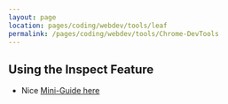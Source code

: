 ```yaml
---
layout: page
location: pages/coding/webdev/tools/leaf
permalink: /pages/coding/webdev/tools/Chrome-DevTools
---
```


## Using the Inspect Feature

- Nice [Mini-Guide here](https://designnotes.blog.gov.uk/2016/10/03/how-to-prototype-in-the-browser/) 